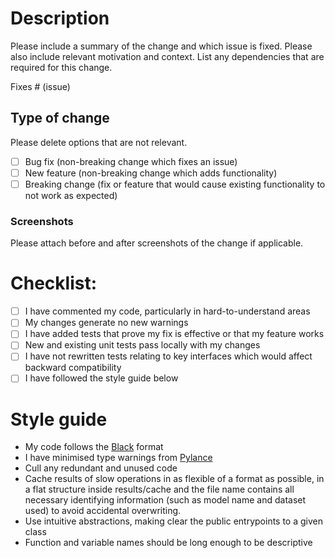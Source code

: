 # Description

Please include a summary of the change and which issue is fixed. Please also include relevant motivation and context. List any dependencies that are required for this change.

Fixes # (issue)

## Type of change

Please delete options that are not relevant.

- [ ] Bug fix (non-breaking change which fixes an issue)
- [ ] New feature (non-breaking change which adds functionality)
- [ ] Breaking change (fix or feature that would cause existing functionality to not work as expected)

### Screenshots
Please attach before and after screenshots of the change if applicable.

<!--
Example:

| Before | After |
| ------ | ----- |
| _gif/png before_ | _gif/png after_ |


To upload images to a PR -- simply drag and drop an image while in edit mode and it should upload the image directly. You can then paste that source into the above before/after sections.
-->

# Checklist:

- [ ] I have commented my code, particularly in hard-to-understand areas
- [ ] My changes generate no new warnings
- [ ] I have added tests that prove my fix is effective or that my feature works
- [ ] New and existing unit tests pass locally with my changes
- [ ] I have not rewritten tests relating to key interfaces which would affect backward compatibility
- [ ] I have followed the style guide below

<!--
As you go through the checklist above, you can mark something as done by putting an x character in it

For example,
- [x] I have done this task
- [ ] I have not done this task
-->

# Style guide
- My code follows the [Black](https://pypi.org/project/black/) format
- I have minimised type warnings from [Pylance](https://marketplace.visualstudio.com/items?itemName=ms-python.vscode-pylance)
- Cull any redundant and unused code
- Cache results of slow operations in as flexible of a format as possible, in a flat structure inside results/cache and the file name contains all necessary identifying information (such as model name and dataset used) to avoid accidental overwriting.
- Use intuitive abstractions, making clear the public entrypoints to a given class
- Function and variable names should be long enough to be descriptive


